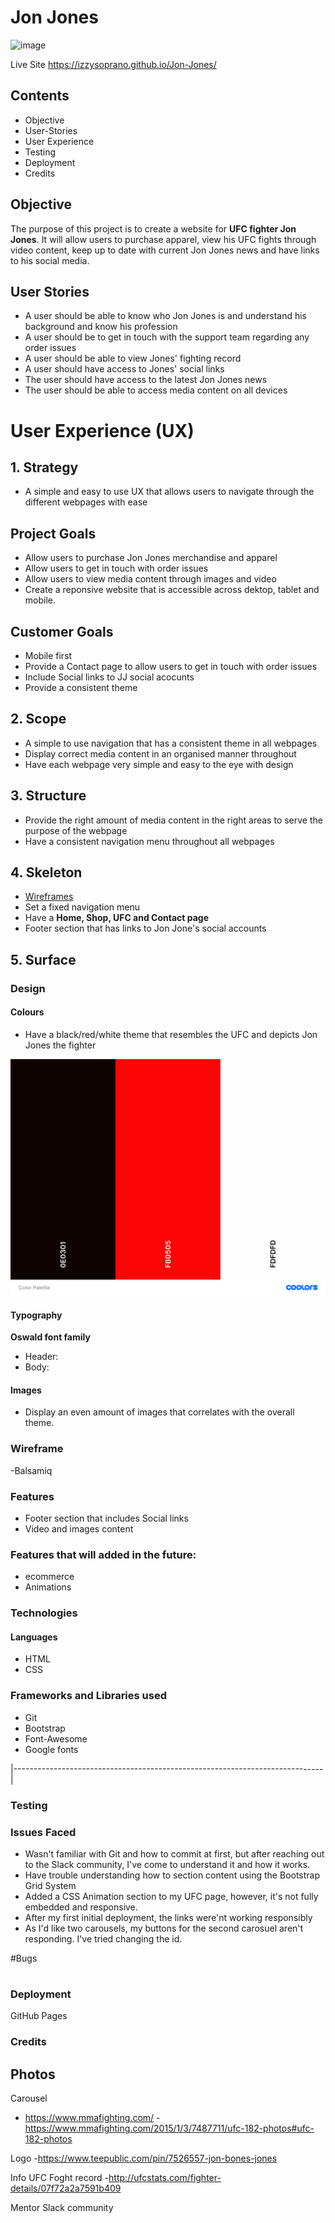 # Jon Jones

![image](https://bucket.mn2s.com/wp-content/uploads/2019/04/18175044/Jon-Jones-mn2s.png)

Live Site https://izzysoprano.github.io/Jon-Jones/

## Contents ##

- Objective
- User-Stories
- User Experience
- Testing
- Deployment
- Credits

## Objective

The purpose of this project is to create a website for **UFC fighter Jon Jones**. It will allow users to purchase apparel, view his UFC fights through video content, keep up to date with current Jon Jones news and have links to his social media.

## User Stories

- A user should be able to know who Jon Jones is and understand his background and know his profession
- A user should be to get in touch with the support team regarding any order issues
- A user should be able to view Jones' fighting record 
- A user should have access to Jones' social links
- The user should have access to the latest Jon Jones news
- The user should be able to access media content on all devices 

# User Experience (UX)
## 1. Strategy
- A simple and easy to use UX that allows users to navigate through the different webpages with ease

## Project Goals
- Allow users to purchase Jon Jones merchandise and apparel
- Allow users to get in touch with order issues
- Allow users to view media content through images and video 
- Create a reponsive website that is accessible across dektop, tablet and mobile.


## Customer Goals
- Mobile first
- Provide a Contact page to allow users to get in touch with order issues
- Include Social links to JJ social acocunts
- Provide a consistent theme
 

## 2. Scope 
- A simple to use navigation that has a consistent theme in all webpages
- Display correct media content in an organised manner throughout
- Have each webpage very simple and easy to the eye with design 

## 3. Structure
- Provide the right amount of media content in the right areas to serve the purpose of the webpage 
- Have a consistent navigation menu throughout all webpages

## 4. Skeleton
- [Wireframes]()
- Set a fixed navigation menu
- Have a **Home, Shop, UFC and Contact page**
- Footer section that has links to Jon Jone's social accounts

## 5. Surface

### Design

#### Colours
- Have a black/red/white theme that resembles the UFC and depicts Jon Jones the fighter

![image](assets/img/palette.png)

#### Typography

**Oswald font family**
- Header:
- Body:

#### Images
- Display an even amount of images that correlates with the overall theme.

### Wireframe
-Balsamiq

### Features

- Footer section that includes Social links
- Video and images content 

### Features that will added in the future:

- ecommerce
- Animations 

### Technologies 

#### Languages 
- HTML
- CSS 

### Frameworks and Libraries used 
- Git
- Bootstrap
- Font-Awesome
- Google fonts

|-----------------------------------------------------------------------------|

### Testing

### Issues Faced

- Wasn't familiar with Git and how to commit at first, but after reaching out to the Slack community, I've come to understand it and how it works.
- Have trouble understanding how to section content using the Bootstrap Grid System
- Added a CSS Animation section to my UFC page, however, it's not fully embedded and responsive.
- After my first initial deployment, the links were'nt working responsibly 
- As I'd like two carousels, my buttons for the second carosuel aren't responding. I've tried changing the id.

#Bugs

#

### Deployment

GitHub Pages

### Credits

## Photos

Carousel 
- https://www.mmafighting.com/
-https://www.mmafighting.com/2015/1/3/7487711/ufc-182-photos#ufc-182-photos


Logo
-https://www.teepublic.com/pin/7526557-jon-bones-jones

Info
UFC Foght record
-http://ufcstats.com/fighter-details/07f72a2a7591b409

Mentor
Slack community